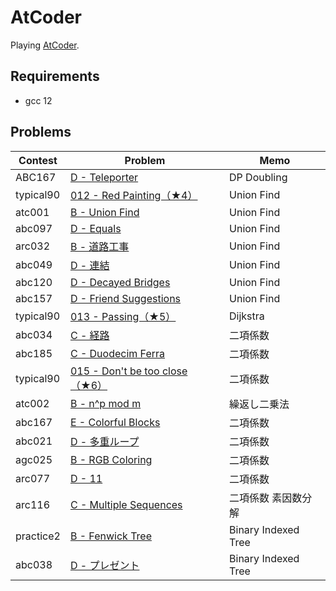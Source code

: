 # AtCoder

Playing [AtCoder](https://atcoder.jp/).

## Requirements

- gcc 12

## Problems

| Contest   | Problem                                                                                   | Memo                |
| --------- | ----------------------------------------------------------------------------------------- | ------------------- |
| ABC167    | [D - Teleporter](https://atcoder.jp/contests/abc167/tasks/abc167_d)                       | DP Doubling         |
| typical90 | [012 - Red Painting（★4）](https://atcoder.jp/contests/typical90/tasks/typical90_l)       | Union Find          |
| atc001    | [B - Union Find](https://atcoder.jp/contests/atc001/tasks/unionfind_a)                    | Union Find          |
| abc097    | [D - Equals](https://atcoder.jp/contests/abc097/tasks/arc097_b)                           | Union Find          |
| arc032    | [B - 道路工事](https://atcoder.jp/contests/arc032/tasks/arc032_2)                         | Union Find          |
| abc049    | [D - 連結](https://atcoder.jp/contests/abc049/tasks/arc065_b)                             | Union Find          |
| abc120    | [D - Decayed Bridges](https://atcoder.jp/contests/abc120/tasks/abc120_d)                  | Union Find          |
| abc157    | [D - Friend Suggestions](https://atcoder.jp/contests/abc157/tasks/abc157_d)               | Union Find          |
| typical90 | [013 - Passing（★5）](https://atcoder.jp/contests/typical90/tasks/typical90_m)            | Dijkstra            |
| abc034    | [C - 経路](https://atcoder.jp/contests/abc034/tasks/abc034_c)                             | 二項係数            |
| abc185    | [C - Duodecim Ferra](https://atcoder.jp/contests/abc185/tasks/abc185_c)                   | 二項係数            |
| typical90 | [015 - Don't be too close（★6）](https://atcoder.jp/contests/typical90/tasks/typical90_o) | 二項係数            |
| atc002    | [B - n^p mod m](https://atcoder.jp/contests/atc002/tasks/atc002_b)                        | 繰返し二乗法        |
| abc167    | [E - Colorful Blocks](https://atcoder.jp/contests/abc167/tasks/abc167_e)                  | 二項係数            |
| abc021    | [D - 多重ループ](https://atcoder.jp/contests/abc021/tasks/abc021_d)                     | 二項係数            |
| agc025    | [B - RGB Coloring](https://atcoder.jp/contests/agc025/tasks/agc025_b)                     | 二項係数            |
| arc077    | [D - 11](https://atcoder.jp/contests/arc077/tasks/arc077_b)                               | 二項係数            |
| arc116    | [C - Multiple Sequences](https://atcoder.jp/contests/arc116/tasks/arc116_c)               | 二項係数 素因数分解 |
| practice2 | [B - Fenwick Tree](https://atcoder.jp/contests/practice2/tasks/practice2_b)               | Binary Indexed Tree |
| abc038    | [D - プレゼント](https://atcoder.jp/contests/abc038/tasks/abc038_d)                   | Binary Indexed Tree |

